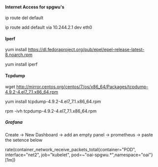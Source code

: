 #### Internet Access for spgwu's ###
ip route del default

ip route add default via 10.244.2.1 dev eth0


#### Iperf ###
yum install https://dl.fedoraproject.org/pub/epel/epel-release-latest-8.noarch.rpm

yum install iperf


#### Tcpdump ####
wget http://mirror.centos.org/centos/7/os/x86_64/Packages/tcpdump-4.9.2-4.el7_7.1.x86_64.rpm

yum install tcpdump-4.9.2-4.el7_7.1.x86_64.rpm

rpm -ivh tcpdump-4.9.2-4.el7_7.1.x86_64.rpm

##### Grafana #####
Create -> New Dashboard -> add an empty panel -> prometheus -> paste the setence below

rate(container_network_receive_packets_total{container="POD", interface="net2", job="kubelet", pod=~"oai-spgwu.*",namespace="oai"}[1m])
